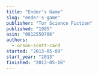 ```yaml
---
title: "Ender’s Game"
slug: "ender-s-game"
publisher: "Tor Science Fiction"
published: "1985"
asin: "0812550706"
authors:
  - orson-scott-card
started: "2013-05-09"
start_year: "2013"
finished: "2013-05-16"
---
```

